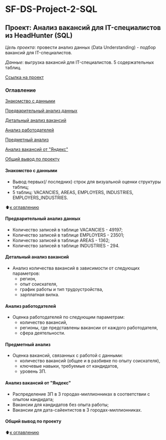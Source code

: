 # SF-DS-Project-2-SQL
## Проект: Анализ вакансий для IT-специалистов из HeadHunter (SQL)

*Цель проекта*: провести анализ данных (Data Understanding) - подбор вакансий для IT-специалистов.

*Данные*: выгрузка вакансий для IT-специалистов. 5 содержательных таблиц.

[Cсылка на проект](https://github.com/LiliyaKazykhanova/SF_DS/blob/main/PROJECT_2/project_2/project_2_SQL_LK.ipynb)

### Оглавление
[Знакомство с данными](https://github.com/LiliyaKazykhanova/SF_DS/tree/main/PROJECT_2#Знакомство-с-данными)

[Предварительный анализ данных](https://github.com/LiliyaKazykhanova/SF_DS/tree/main/PROJECT_2#Предварительный-анализ-данных)

[Детальный анализ вакансий](https://github.com/LiliyaKazykhanova/SF_DS/tree/main/PROJECT_2#Детальный-анализ-вакансий)

[Анализ работодателей](https://github.com/LiliyaKazykhanova/SF_DS/tree/main/PROJECT_2#Анализ-работодателей)

[Предметный анализ](https://github.com/LiliyaKazykhanova/SF_DS/tree/main/PROJECT_2#Предметный-анализ)

[Анализ вакансий от "Яндекс"](https://github.com/LiliyaKazykhanova/SF_DS/tree/main/PROJECT_2#Анализ-вакансий-от-"Яндекс")

[Общий вывод по проекту](https://github.com/LiliyaKazykhanova/SF_DS/tree/main/PROJECT_2#Общий-вывод-по-проекту)

#### Знакомство с данными
- Вывод первых(/ последних) строк для визуальной оценки структуры таблиц;
- 5 таблиц: VACANCIES, AREAS, EMPLOYERS, INDUSTRIES, EMPLOYERS_INDUSTRIES.

:arrow_up:[к оглавлению](https://github.com/LiliyaKazykhanova/SF_DS/tree/main/PROJECT_2#Оглавление)

#### Предварительный анализ данных
- Количество записей в таблице VACANCIES - 49197;
- Количество записей в таблице EMPLOYERS - 23501;
- Количество записей в таблице AREAS - 1362;
- Количество записей в таблице INDUSTRIES - 294.

#### Детальный анализ вакансий
- Анализ количества вакансий в зависимости от следующих параметров:
    * регион,
    * опыт соискателя,
    * график работы и тип трудоустройства,
    * зарплатная вилка.

#### Анализ работодателей
- Оценка работодателей по следующим параметрам:
    * количество вакансий,
    * регионы, где представлены вакансии от каждого работодателя,
    * сфера деятельности.

#### Предметный анализ
- Оценка вакансий, связанных с работой с данными:
    * количество вакансий (общее и в разбивке по опыту соискателя),
    * ключевые навыки, требуемые от кандидатов,
    * уровень ЗП.

#### Анализ вакансий от "Яндекс"
- Распределение ЗП в 3 городах-миллионниках в соответствии с опытом кандидата;
- Вакансии для кандидатов без опыта работы;
- Вакансии для дата-сайентистов в 3 городах-миллионниках.

#### Общий вывод по проекту

:arrow_up:[к оглавлению](https://github.com/LiliyaKazykhanova/SF_DS/tree/main/PROJECT_2#Оглавление)
